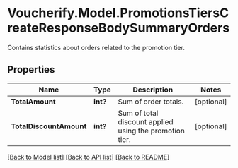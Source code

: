 # Voucherify.Model.PromotionsTiersCreateResponseBodySummaryOrders
Contains statistics about orders related to the promotion tier.

## Properties

Name | Type | Description | Notes
------------ | ------------- | ------------- | -------------
**TotalAmount** | **int?** | Sum of order totals. | [optional] 
**TotalDiscountAmount** | **int?** | Sum of total discount applied using the promotion tier. | [optional] 

[[Back to Model list]](../README.md#documentation-for-models) [[Back to API list]](../README.md#documentation-for-api-endpoints) [[Back to README]](../README.md)

